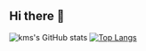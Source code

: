 ## Hi there 👋

![kms's GitHub stats](https://github-readme-stats.vercel.app/api?username=rlaalstlr09&show_icons=true&theme=radical)
[![Top Langs](https://github-readme-stats.vercel.app/api/top-langs/?username=rlaalstlr09&layout=compact)](https://github.com/delay-100/github-readme-stats)
